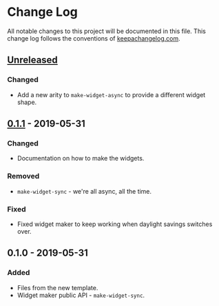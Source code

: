 # Change Log
All notable changes to this project will be documented in this file. This change log follows the conventions of [keepachangelog.com](http://keepachangelog.com/).

## [Unreleased]
### Changed
- Add a new arity to `make-widget-async` to provide a different widget shape.

## [0.1.1] - 2019-05-31
### Changed
- Documentation on how to make the widgets.

### Removed
- `make-widget-sync` - we're all async, all the time.

### Fixed
- Fixed widget maker to keep working when daylight savings switches over.

## 0.1.0 - 2019-05-31
### Added
- Files from the new template.
- Widget maker public API - `make-widget-sync`.

[Unreleased]: https://github.com/your-name/modern-cljs/compare/0.1.1...HEAD
[0.1.1]: https://github.com/your-name/modern-cljs/compare/0.1.0...0.1.1
